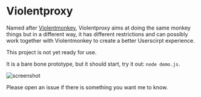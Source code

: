 # Violentproxy

Named after [Violentmonkey](https://github.com/violentmonkey/violentmonkey), 
Violentproxy aims at doing the same monkey things but in a different way, 
it has different restrictions and can possibly work together with Violentmonkey to create a better Userscirpt experience. 

This project is not yet ready for use. 

It is a bare bone prototype, but it should start, try it out: `node demo.js`. 

![screenshot](http://i.imgur.com/itQBQjq.png)

Please open an issue if there is something you want me to know. 
